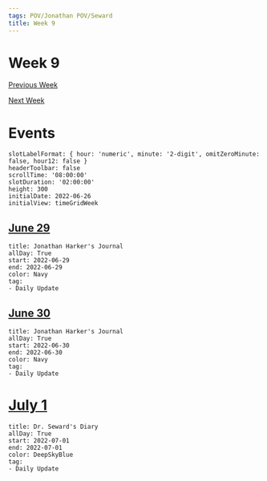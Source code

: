 ```yaml
---
tags: POV/Jonathan POV/Seward 
title: Week 9
---
```


# Week 9

[Previous Week](2022-W26.md)

[Next Week](2022-W8.md)

# Events

```itinerary
slotLabelFormat: { hour: 'numeric', minute: '2-digit', omitZeroMinute: false, hour12: false }
headerToolbar: false
scrollTime: '08:00:00'
slotDuration: '02:00:00'
height: 300
initialDate: 2022-06-26
initialView: timeGridWeek
```

## [June 29](2022-06-29.md)

```itinerary-event
title: Jonathan Harker's Journal
allDay: True
start: 2022-06-29
end: 2022-06-29
color: Navy
tag:
- Daily Update
```

## [June 30](2022-06-30.md)

```itinerary-event
title: Jonathan Harker's Journal
allDay: True
start: 2022-06-30
end: 2022-06-30
color: Navy
tag:
- Daily Update
```

# [July 1](2022-07-01.md)

```itinerary-event
title: Dr. Seward's Diary
allDay: True
start: 2022-07-01
end: 2022-07-01
color: DeepSkyBlue
tag:
- Daily Update
```